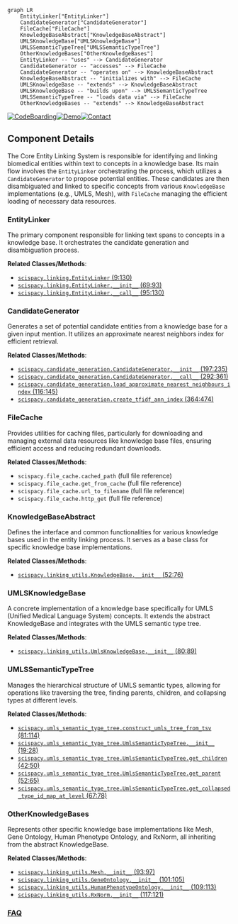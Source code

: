 ```mermaid
graph LR
    EntityLinker["EntityLinker"]
    CandidateGenerator["CandidateGenerator"]
    FileCache["FileCache"]
    KnowledgeBaseAbstract["KnowledgeBaseAbstract"]
    UMLSKnowledgeBase["UMLSKnowledgeBase"]
    UMLSSemanticTypeTree["UMLSSemanticTypeTree"]
    OtherKnowledgeBases["OtherKnowledgeBases"]
    EntityLinker -- "uses" --> CandidateGenerator
    CandidateGenerator -- "accesses" --> FileCache
    CandidateGenerator -- "operates on" --> KnowledgeBaseAbstract
    KnowledgeBaseAbstract -- "initializes with" --> FileCache
    UMLSKnowledgeBase -- "extends" --> KnowledgeBaseAbstract
    UMLSKnowledgeBase -- "builds upon" --> UMLSSemanticTypeTree
    UMLSSemanticTypeTree -- "loads data via" --> FileCache
    OtherKnowledgeBases -- "extends" --> KnowledgeBaseAbstract
```
[![CodeBoarding](https://img.shields.io/badge/Generated%20by-CodeBoarding-9cf?style=flat-square)](https://github.com/CodeBoarding/GeneratedOnBoardings)[![Demo](https://img.shields.io/badge/Try%20our-Demo-blue?style=flat-square)](https://www.codeboarding.org/demo)[![Contact](https://img.shields.io/badge/Contact%20us%20-%20contact@codeboarding.org-lightgrey?style=flat-square)](mailto:contact@codeboarding.org)

## Component Details

The Core Entity Linking System is responsible for identifying and linking biomedical entities within text to concepts in a knowledge base. Its main flow involves the `EntityLinker` orchestrating the process, which utilizes a `CandidateGenerator` to propose potential entities. These candidates are then disambiguated and linked to specific concepts from various `KnowledgeBase` implementations (e.g., UMLS, Mesh), with `FileCache` managing the efficient loading of necessary data resources.

### EntityLinker
The primary component responsible for linking text spans to concepts in a knowledge base. It orchestrates the candidate generation and disambiguation process.


**Related Classes/Methods**:

- <a href="https://github.com/allenai/scispacy/blob/master/scispacy/linking.py#L9-L130" target="_blank" rel="noopener noreferrer">`scispacy.linking.EntityLinker` (9:130)</a>
- <a href="https://github.com/allenai/scispacy/blob/master/scispacy/linking.py#L69-L93" target="_blank" rel="noopener noreferrer">`scispacy.linking.EntityLinker.__init__` (69:93)</a>
- <a href="https://github.com/allenai/scispacy/blob/master/scispacy/linking.py#L95-L130" target="_blank" rel="noopener noreferrer">`scispacy.linking.EntityLinker.__call__` (95:130)</a>


### CandidateGenerator
Generates a set of potential candidate entities from a knowledge base for a given input mention. It utilizes an approximate nearest neighbors index for efficient retrieval.


**Related Classes/Methods**:

- <a href="https://github.com/allenai/scispacy/blob/master/scispacy/candidate_generation.py#L197-L235" target="_blank" rel="noopener noreferrer">`scispacy.candidate_generation.CandidateGenerator.__init__` (197:235)</a>
- <a href="https://github.com/allenai/scispacy/blob/master/scispacy/candidate_generation.py#L292-L361" target="_blank" rel="noopener noreferrer">`scispacy.candidate_generation.CandidateGenerator.__call__` (292:361)</a>
- <a href="https://github.com/allenai/scispacy/blob/master/scispacy/candidate_generation.py#L116-L145" target="_blank" rel="noopener noreferrer">`scispacy.candidate_generation.load_approximate_nearest_neighbours_index` (116:145)</a>
- <a href="https://github.com/allenai/scispacy/blob/master/scispacy/candidate_generation.py#L364-L474" target="_blank" rel="noopener noreferrer">`scispacy.candidate_generation.create_tfidf_ann_index` (364:474)</a>


### FileCache
Provides utilities for caching files, particularly for downloading and managing external data resources like knowledge base files, ensuring efficient access and reducing redundant downloads.


**Related Classes/Methods**:

- `scispacy.file_cache.cached_path` (full file reference)
- `scispacy.file_cache.get_from_cache` (full file reference)
- `scispacy.file_cache.url_to_filename` (full file reference)
- `scispacy.file_cache.http_get` (full file reference)


### KnowledgeBaseAbstract
Defines the interface and common functionalities for various knowledge bases used in the entity linking process. It serves as a base class for specific knowledge base implementations.


**Related Classes/Methods**:

- <a href="https://github.com/allenai/scispacy/blob/master/scispacy/linking_utils.py#L52-L76" target="_blank" rel="noopener noreferrer">`scispacy.linking_utils.KnowledgeBase.__init__` (52:76)</a>


### UMLSKnowledgeBase
A concrete implementation of a knowledge base specifically for UMLS (Unified Medical Language System) concepts. It extends the abstract KnowledgeBase and integrates with the UMLS semantic type tree.


**Related Classes/Methods**:

- <a href="https://github.com/allenai/scispacy/blob/master/scispacy/linking_utils.py#L80-L89" target="_blank" rel="noopener noreferrer">`scispacy.linking_utils.UmlsKnowledgeBase.__init__` (80:89)</a>


### UMLSSemanticTypeTree
Manages the hierarchical structure of UMLS semantic types, allowing for operations like traversing the tree, finding parents, children, and collapsing types at different levels.


**Related Classes/Methods**:

- <a href="https://github.com/allenai/scispacy/blob/master/scispacy/umls_semantic_type_tree.py#L81-L114" target="_blank" rel="noopener noreferrer">`scispacy.umls_semantic_type_tree.construct_umls_tree_from_tsv` (81:114)</a>
- <a href="https://github.com/allenai/scispacy/blob/master/scispacy/umls_semantic_type_tree.py#L19-L28" target="_blank" rel="noopener noreferrer">`scispacy.umls_semantic_type_tree.UmlsSemanticTypeTree.__init__` (19:28)</a>
- <a href="https://github.com/allenai/scispacy/blob/master/scispacy/umls_semantic_type_tree.py#L42-L50" target="_blank" rel="noopener noreferrer">`scispacy.umls_semantic_type_tree.UmlsSemanticTypeTree.get_children` (42:50)</a>
- <a href="https://github.com/allenai/scispacy/blob/master/scispacy/umls_semantic_type_tree.py#L52-L65" target="_blank" rel="noopener noreferrer">`scispacy.umls_semantic_type_tree.UmlsSemanticTypeTree.get_parent` (52:65)</a>
- <a href="https://github.com/allenai/scispacy/blob/master/scispacy/umls_semantic_type_tree.py#L67-L78" target="_blank" rel="noopener noreferrer">`scispacy.umls_semantic_type_tree.UmlsSemanticTypeTree.get_collapsed_type_id_map_at_level` (67:78)</a>


### OtherKnowledgeBases
Represents other specific knowledge base implementations like Mesh, Gene Ontology, Human Phenotype Ontology, and RxNorm, all inheriting from the abstract KnowledgeBase.


**Related Classes/Methods**:

- <a href="https://github.com/allenai/scispacy/blob/master/scispacy/linking_utils.py#L93-L97" target="_blank" rel="noopener noreferrer">`scispacy.linking_utils.Mesh.__init__` (93:97)</a>
- <a href="https://github.com/allenai/scispacy/blob/master/scispacy/linking_utils.py#L101-L105" target="_blank" rel="noopener noreferrer">`scispacy.linking_utils.GeneOntology.__init__` (101:105)</a>
- <a href="https://github.com/allenai/scispacy/blob/master/scispacy/linking_utils.py#L109-L113" target="_blank" rel="noopener noreferrer">`scispacy.linking_utils.HumanPhenotypeOntology.__init__` (109:113)</a>
- <a href="https://github.com/allenai/scispacy/blob/master/scispacy/linking_utils.py#L117-L121" target="_blank" rel="noopener noreferrer">`scispacy.linking_utils.RxNorm.__init__` (117:121)</a>




### [FAQ](https://github.com/CodeBoarding/GeneratedOnBoardings/tree/main?tab=readme-ov-file#faq)
